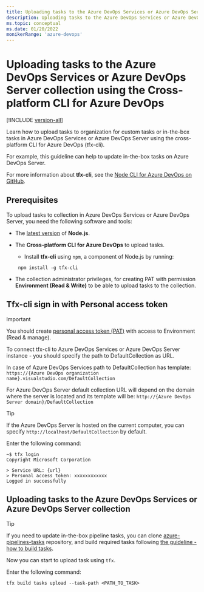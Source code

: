 ```yaml
---
title: Uploading tasks to the Azure DevOps Services or Azure DevOps Server collection
description: Uploading tasks to the Azure DevOps Services or Azure DevOps Server collection using the Cross-platform CLI for Azure DevOps
ms.topic: conceptual
ms.date: 01/20/2022
monikerRange: 'azure-devops'
---
```


# Uploading tasks to the Azure DevOps Services or Azure DevOps Server collection using the Cross-platform CLI for Azure DevOps

[!INCLUDE [version-all](../../includes/version-all.md)]

Learn how to upload tasks to organization for custom tasks or in-the-box tasks in Azure DevOps Services or Azure DevOps Server using the cross-platform CLI for Azure DevOps (tfx-cli).

For example, this guideline can help to update in-the-box tasks on Azure DevOps Server.

For more information about **tfx-cli**, see the [Node CLI for Azure DevOps on GitHub](https://github.com/Microsoft/tfs-cli).

## Prerequisites

To upload tasks to collection in Azure DevOps Services or Azure DevOps Server, you need the following software and tools:

- The [latest version](https://nodejs.org/en/download/) of **Node.js**.
- The **Cross-platform CLI for Azure DevOps** to upload tasks.
  - Install **tfx-cli** using `npm`, a component of Node.js by running:

   ```no-highlight
    npm install -g tfx-cli
   ```
- The collection administrator privileges, for creating PAT with permission **Environment (Read & Write)** to be able to upload tasks to the collection.

## Tfx-cli sign in with Personal access token

> [!IMPORTANT]
> You should create [personal access token (PAT)](../../organizations/accounts/use-personal-access-tokens-to-authenticate.md) with access to Environment (Read & manage).

To connect tfx-cli to Azure DevOps Services or Azure DevOps Server instance - you should specify the path to DefaultCollection as URL.

In case of Azure DevOps Services path to DefaultCollection has template:
`https://{Azure DevOps organization name}.visualstudio.com/DefaultCollection`

For Azure DevOps Server default collection URL will depend on the domain where the server is located and its template will be:
`http://{Azure DevOps Server domain}/DefaultCollection`

> [!TIP]
> If the Azure DevOps Server is hosted on the current computer, you can specify `http://localhost/DefaultCollection` by default.

Enter the following command:

```
~$ tfx login
Copyright Microsoft Corporation

> Service URL: {url}
> Personal access token: xxxxxxxxxxxx
Logged in successfully
```

## Uploading tasks to the Azure DevOps Services or Azure DevOps Server collection

> [!TIP]
> If you need to update in-the-box pipeline tasks, you can clone [azure-pipelines-tasks](https://github.com/microsoft/azure-pipelines-tasks) repository, and build required tasks following [the guideline - how to build tasks](https://github.com/microsoft/azure-pipelines-tasks/blob/master/docs/contribute.md#install-dependencies).

Now you can start to upload task using `tfx`.

Enter the following command:

```no-highlight
tfx build tasks upload --task-path <PATH_TO_TASK>
```